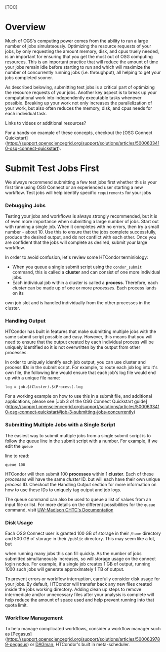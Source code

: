 [title]: - "Preparing To Scale Up Job Submission"

[TOC]

# Overview

Much of OGS's computing power comes from the ability to run a large number 
of jobs simulateously. Optimizing the resource requests of your jobs, by 
only requesting the amount  memory, disk, and cpus truely needed, is an 
important for ensuring that you get the most out of OSG computing resources. 
This is an important practice that will reduce the amount of time your 
jobs remain idle before starting to run and which will maximize the number of 
concurrently running jobs (i.e. throughput), all helping to get your jobs 
completed sooner.

As described belowing, submitting test jobs is a critical part of optimizing 
the resource requests of your jobs. Another key aspect is to break up 
your computational work into independently executable tasks whenever possible. 
Breaking up your work not only increases the parallelization of your work, but 
also often reduces the memory, disk, and cpus needs for each individual task.

Links to videos or additional resources?

For a hands-on example of these concepts, checkout the [OSG Connect Quickstart]
(https://support.opensciencegrid.org/support/solutions/articles/5000633410-osg-connect-quickstart). 

# Submit Test Jobs First

We always recommend submitting a few test jobs first whether this is your first time 
using OSG Connect or an experienced user starting a new workflow. Test jobs will 
help identify specific `requirements` for your jobs


### Debugging Jobs

Testing your jobs and workflows is always strongly recommended, but it is of even 
more importance when submitting a large number of jobs. Start out with running a 
single job. When it completes with no errors, then try a small number - about 10. 
Use this to ensure that the jobs complete successfully, produce the desired 
output, and do not conflict with each other. Once you are confident that the jobs 
will complete as desired, submit your large workflow.



In order to avoid confusion, let's review some HTCondor terminiology:
 - When you queue a single submit script using the `condor_submit` command, this is 
called a **cluster** and can consist of one more individual jobs.
 - Each individual job within a cluster is called a **process**. Therefore, each 
*cluster* can be made up of one or more *processes*. Each process lands on its 

own job slot and is handled individually from the other processes in the cluster.

### Handling Output

HTCondor has built in features that make submitting multiple jobs with the same 
submit script possible and easy. However, this means that you will need to ensure 
that the output created by each individual process will be uniquely identified so 
it is not overwritten by the output from other processes.

In order to uniquely identify each job output, you can use cluster and process IDs
in the submit script. For example, to route each job log into it's own file, the 
following line would ensure that each job's log file would end up with a unique file 
name:

	log = job.$(Cluster).$(Process).log

For a working example on how to use this in a submit file, and additional applications,
please see [Job 3 of the OSG Connect Quickstart guide]
(https://support.opensciencegrid.org/support/solutions/articles/5000633410-osg-connect-quickstart#job-3-submitting-jobs-concurrently)

### Submitting Multiple Jobs with a Single Script

The easiest way to submit multiple jobs from a single submit script is to follow 
the queue line in the submit script with a number. For example, if we edit the `queue`

line to read:

	queue 100
	
HTCondor will then submit 100 **processes** within 1 **cluster**. Each of these 
*processes* will have the same *cluster* ID. but will each have their own unique 
*process* ID. Checkout the Handling Output section for more information on how 
to use these IDs to uniquely tag output and job logs.

The queue command can also be used to queue a list of values from an input file 
or list. For more details on the different possibilities for the `queue` command, 
visit [UW-Madison CHTC's Documentation](http://chtc.cs.wisc.edu/multiple-jobs.shtml)


### Disk Usage

Each OSG Connect user is granted 100 GB of storage in their `/home` directory and 
500 GB of storage in their `/public` directory. This may seem like a lot, but 

when running many jobs this can fill quickly. As the number of jobs submitted 
simultaneously increases, so will storage usage on the connect login nodes. For 
example, if a single job creates 1 GB of output, running 1000 such jobs will 
generate approximately 1 TB of output. 

To prevent errors or workflow interruption, carefully consider disk usage for your jobs.
By default, HTCondor will transfer back any new files created inside the jobs working 
directory. Adding clean up steps to remove intermediate and/or unnecessary files after 
your analysis is complete will help reduce the amount of space used and help prevent 
running into that quota limit.



### Workflow Management

To help manage complicated workflows, consider a workflow manager such as [Pegasus]
(https://support.opensciencegrid.org/support/solutions/articles/5000639789-pegasus) or
[DAGman](https://research.cs.wisc.edu/htcondor/dagman/dagman.html), HTCondor's built 
in meta-scheduler.
